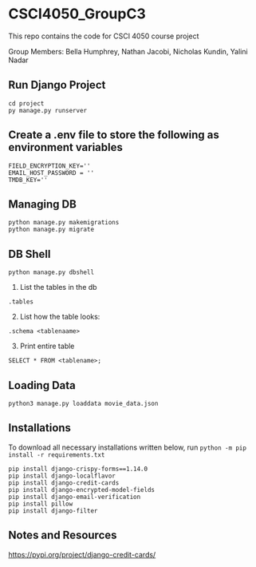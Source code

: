 # CSCI4050_GroupC3

This repo contains the code for CSCI 4050 course project

Group Members:
Bella Humphrey,
Nathan Jacobi,
Nicholas Kundin,
Yalini Nadar

## Run Django Project

```
cd project
py manage.py runserver
```

## Create a .env file to store the following as environment variables

```
FIELD_ENCRYPTION_KEY=''
EMAIL_HOST_PASSWORD = ''
TMDB_KEY=''
```

## Managing DB

```
python manage.py makemigrations
python manage.py migrate
```

## DB Shell

```
python manage.py dbshell
```

1. List the tables in the db

```
.tables
```

2. List how the table looks:

```
.schema <tablenaame>
```

3. Print entire table

```
SELECT * FROM <tablename>;
```

## Loading Data

```
python3 manage.py loaddata movie_data.json
```

## Installations
To download all necessary installations written below, run 
``
python -m pip install -r requirements.txt
``

```
pip install django-crispy-forms==1.14.0
pip install django-localflavor
pip install django-credit-cards
pip install django-encrypted-model-fields
pip install django-email-verification
pip install pillow
pip install django-filter

```

## Notes and Resources

https://pypi.org/project/django-credit-cards/
